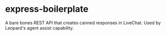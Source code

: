 # express-boilerplate

A bare bones REST API that creates canned responses in LiveChat. Used by Leopard's agent assist capability.

